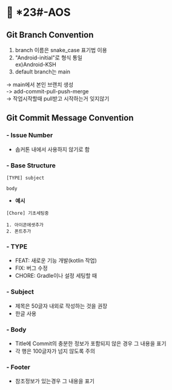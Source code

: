 # &#128154; *23#-AOS

## **Git Branch Convention**

1. branch 이름은 snake_case 표기법 이용
2. "Android-initial"로 형식 통일    
 ex)Android-KSH   
3. default branch는 main
   
-> main에서 본인 브랜치 생성  
-> add-commit-pull-push-merge  
-> 작업시작할때 pull받고 시작하는거 잊지않기


## **Git Commit Message Convention**

### - **Issue Number**

- 솝커톤 내에서 사용하지 않기로 함

### - **Base Structure**

```
[TYPE] subject

body
```

- **예시**

```
[Chore] 기초세팅중

1. 아이콘에셋추가
2. 폰트추가
```
### - **TYPE**

- FEAT: 새로운 기능 개발(kotlin 작업)
- FIX: 버그 수정
- CHORE: Gradle이나 설정 세팅할 때

### - **Subject**

- 제목은 50글자 내외로 작성하는 것을 권장
- 한글 사용

### - **Body**

- Title에 Commit의 충분한 정보가 포함되지 않은 경우 그 내용을 표기
- 각 행은 100글자가 넘지 않도록 주의

### - **Footer**

- 참조정보가 있는경우 그 내용을 표기
